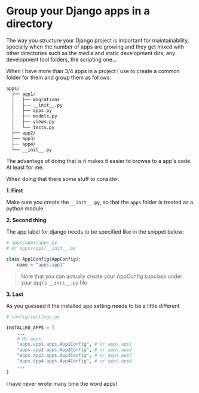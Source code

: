 # Group your Django apps in a directory

The way you structure your Django project is important for maintainability, specially when the number of apps are growing and they get mixed with other directories such as the media and static development dirs, any development tool folders, the scripting one...


When I have more than 3/4 apps in a project I use to create a common folder for them and group them as follows:


```sh
apps/
  ├── app1/
  │   ├── migrations
  │   ├── __init__.py
  │   ├── apps.py
  │   ├── models.py
  │   ├── views.py
  │   └── tests.py
  ├── app2/
  ├── app3/
  ├── app4/
  └── __init__.py
```


The advantage of doing that is it makes it easier to browse to a app's code. At least for me.

When doing that there some stuff to consider.

__1. First__

Make sure you create the  `__init__.py`, so that the `apps` folder is treated as a python module.


__2. Second thing__

The app label for django needs to be specified like in the snippet below:

```python
# apps/app1/apps.py
# or apps/app1/__init__.py

class App1Config(AppConfig):
    name = "apps.app1"
```

> Note that you can actually create your AppConfig subclass under your app's `__init__.py` file



__3. Last__

As you guessed it the installed app setting needs to be a little different

```python
# config/settings.py

INSTALLED_APPS = [
    ...
    # My apps
    "apps.app1.apps.App1Config", # or apps.app1
    "apps.app2.apps.App2Config", # or apps.app2
    "apps.app3.apps.App3Config", # or apps.app3
    "apps.app4.apps.App4Config", # or apps.app4
    ...
]
```

I have never wrote many time the word apps!
